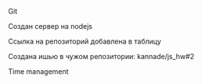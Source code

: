 Git

Создан сервер на nodejs

Сcылка на репозиторий добавлена в таблицу

Создана ишью в чужом репозитории: kannade/js_hw#2

Time management

